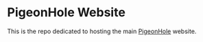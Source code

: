 # PigeonHole Website
This is the repo dedicated to hosting the main [PigeonHole](https://pigeono.io) website.
